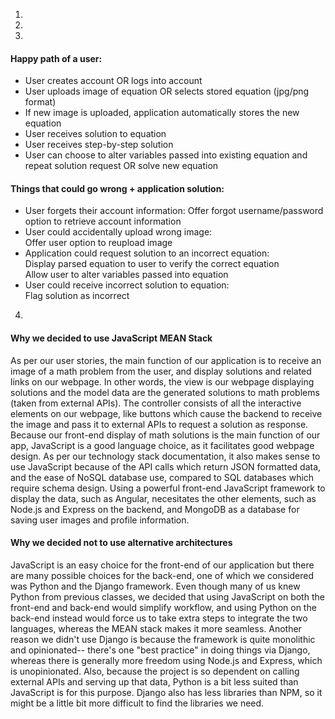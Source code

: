 1. 
2.
3.
#### Happy path of a user:
* User creates account OR logs into account
* User uploads image of equation OR selects stored equation (jpg/png format)
* If new image is uploaded, application automatically stores the new equation
* User receives solution to equation
* User receives step-by-step solution
* User can choose to alter variables passed into existing equation and repeat solution request OR solve new equation

#### Things that could go wrong + application solution:
* User forgets their account information:
Offer forgot username/password option to retrieve account information
* User could accidentally upload wrong image:<br> Offer user option to reupload image
* Application could request solution to an incorrect equation:<br> Display parsed equation to user to verify the correct equation <br> Allow user to alter variables passed into equation
* User could receive incorrect solution to equation:<br>
Flag solution as incorrect


4.
#### Why we decided to use JavaScript MEAN Stack
As per our user stories, the main function of our application is to receive an image of a math problem from the user, and display solutions and related links on our webpage. In other words, the view is our webpage displaying solutions and the model data are the generated solutions to math problems (taken from external APIs). The controller consists of all the interactive elements on our webpage, like buttons which cause the backend to receive the image and pass it to external APIs to request a solution as response. Because our front-end display of math solutions is the main function of our app, JavaScript is a good language choice, as it facilitates good webpage design. As per our technology stack documentation, it also makes sense to use JavaScript because of the API calls which return JSON formatted data, and the ease of NoSQL database use, compared to SQL databases which require schema design. Using a powerful front-end JavaScript framework to display the data, such as Angular, necesitates the other elements, such as Node.js and Express on the backend, and MongoDB as a database for saving user images and profile information.

#### Why we decided not to use alternative architectures
JavaScript is an easy choice for the front-end of our application but there are many possible choices for the back-end, one of which we considered was Python and the Django framework. Even though many of us knew Python from previous classes, we decided that using JavaScript on both the front-end and back-end would simplify workflow, and using Python on the back-end instead would force us to take extra steps to integrate the two languages, whereas the MEAN stack makes it more seamless. Another reason we didn't use Django is because the framework is quite monolithic and opinionated-- there's one "best practice" in doing things via Django, whereas there is generally more freedom using Node.js and Express, which is unopinionated. Also, because the project is so dependent on calling external APIs and serving up that data, Python is a bit less suited than JavaScript is for this purpose. Django also has less libraries than NPM, so it might be a little bit more difficult to find the libraries we need.
